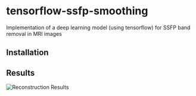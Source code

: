 # tensorflow-ssfp-smoothing
Implementation of a deep learning model (using tensorflow) for SSFP band removal in MRI images


## Installation


## Results 

![Reconstruction Results](results/unet-results.png)
